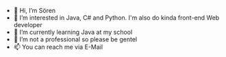 - 👋 Hi, I’m Sören
- 👀 I’m interested in Java, C# and Python. I'm also do kinda front-end Web developer
- 🌱 I’m currently learning Java at my school
- 💞️ I’m not a professional so please be gentel
- 📫 You can reach me via E-Mail

<!---
soeren-h/soeren-h is a ✨ special ✨ repository because its `README.md` (this file) appears on your GitHub profile.
You can click the Preview link to take a look at your changes.
--->
